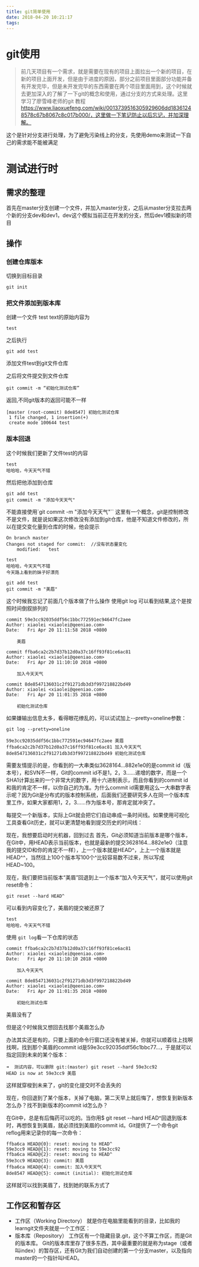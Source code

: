 ```yaml
---
title: git简单使用
date: 2018-04-20 10:21:17
tags:
---
```

# git使用
> 前几天项目有一个需求，就是需要在现有的项目上面拉出一个新的项目，在新的项目上面开发，但是由于进度的原因，部分之前项目里面部分功能并备有开发完毕，但是未开发完毕的东西需要在两个项目里面用到，这个时候就去更加深入的了解了一下git的概念和使用，通过分支的方式来处理。这里学习了廖雪峰老师的git 教程 https://www.liaoxuefeng.com/wiki/0013739516305929606dd18361248578c67b8067c8c017b000/，这里做一下笔记防止以后忘记，并加深理解。

这个是针对分支进行处理，为了避免污染线上的分支，先使用demo来测试一下自己的需求能不能被满足
# 测试进行时
## 需求的整理
首先在master分支创建一个文件，并加入master分支，之后从master分支拉去两个新的分支dev和dev1，dev这个模拟当前正在开发的分支，然后dev1模拟新的项目

## 操作
### 创建仓库版本
切换到目标目录
```
git init
```
### 把文件添加到版本库
创建一个文件 test
text的原始内容为
```
test
```
之后执行
```
git add test
```
添加文件test到git文件仓库

之后将文件提交到文件仓库
```
git commit -m “初始化测试仓库”
```
返回,不同git版本的返回可能不一样
```
[master (root-commit) 8de8547] 初始化测试仓库
 1 file changed, 1 insertion(+)
 create mode 100644 test
```



### 版本回退

这个时候我们更新了文件test的内容
```
test
哈哈哈，今天天气不错
```
然后把他添加到仓库

```
git add test
git commit -m "添加今天天气"
```
不能直接使用`git commit -m "添加今天天气"``
这里有一个概念，git是控制修改不是文件，就是说如果这次修改没有添加到git仓库，他是不知道文件修改的，所以在提交变化量到仓库的时候，他会提示
```
On branch master
Changes not staged for commit:  //没有状态量变化
	modified:   test
```

```
test
哈哈哈，今天天气不错
今天路上看到的妹子好漂亮
```
```
git add test
git commit -m "美眉"
```
这个时候我忘记了前面几个版本做了什么操作
使用git log
可以看到结果,这个是按照时间倒叙排列的
```
commit 59e3cc92035ddf56c1bbc772591ec94647fc2aee
Author: xiaolei <xiaolei@qeeniao.com>
Date:   Fri Apr 20 11:11:58 2018 +0800

    美眉

commit ffba6ca2c2b7d37b12d0a37c16ff93f81ce6ac81
Author: xiaolei <xiaolei@qeeniao.com>
Date:   Fri Apr 20 11:10:10 2018 +0800

    加入今天天气

commit 8de8547136031c2f91271db3d3f997218822bd49
Author: xiaolei <xiaolei@qeeniao.com>
Date:   Fri Apr 20 11:01:35 2018 +0800

    初始化测试仓库
```

如果嫌输出信息太多，看得眼花缭乱的，可以试试加上--pretty=oneline参数：
```
git log --pretty=oneline

```


```
59e3cc92035ddf56c1bbc772591ec94647fc2aee 美眉
ffba6ca2c2b7d37b12d0a37c16ff93f81ce6ac81 加入今天天气
8de8547136031c2f91271db3d3f997218822bd49 初始化测试仓库
```

需要友情提示的是，你看到的一大串类似3628164...882e1e0的是commit id（版本号），和SVN不一样，Git的commit id不是1，2，3……递增的数字，而是一个SHA1计算出来的一个非常大的数字，用十六进制表示，而且你看到的commit id和我的肯定不一样，以你自己的为准。为什么commit id需要用这么一大串数字表示呢？因为Git是分布式的版本控制系统，后面我们还要研究多人在同一个版本库里工作，如果大家都用1，2，3……作为版本号，那肯定就冲突了。

每提交一个新版本，实际上Git就会把它们自动串成一条时间线。如果使用可视化工具查看Git历史，就可以更清楚地看到提交历史的时间线：


现在，我想要启动时光机器，回到过去
首先，Git必须知道当前版本是哪个版本，在Git中，用HEAD表示当前版本，也就是最新的提交3628164...882e1e0（注意我的提交ID和你的肯定不一样），上一个版本就是HEAD^，上上一个版本就是HEAD^^，当然往上100个版本写100个^比较容易数不过来，所以写成HEAD~100。

现在，我们要把当前版本“美眉”回退到上一个版本“加入今天天气”，就可以使用git reset命令：
```
git reset --hard HEAD^
```

可以看到内容变化了，美眉的提交被还原了

```
test
哈哈哈，今天天气不错
```
使用 `git log`看一下仓库的状态
```
commit ffba6ca2c2b7d37b12d0a37c16ff93f81ce6ac81
Author: xiaolei <xiaolei@qeeniao.com>
Date:   Fri Apr 20 11:10:10 2018 +0800

    加入今天天气

commit 8de8547136031c2f91271db3d3f997218822bd49
Author: xiaolei <xiaolei@qeeniao.com>
Date:   Fri Apr 20 11:01:35 2018 +0800

    初始化测试仓库
```

美眉没有了

但是这个时候我又想回去找那个美眉怎么办

办法其实还是有的，只要上面的命令行窗口还没有被关掉，你就可以顺着往上找啊找啊，找到那个美眉的commit id是59e3cc92035ddf56c1bbc77...，于是就可以指定回到未来的某个版本：
```
➜  测试内容，可以删除 git:(master) git reset --hard 59e3cc92
HEAD is now at 59e3cc9 美眉

```

这样就穿梭到未来了，git的变化提交时不会丢失的

现在，你回退到了某个版本，关掉了电脑，第二天早上就后悔了，想恢复到新版本怎么办？找不到新版本的commit id怎么办？

在Git中，总是有后悔药可以吃的。当你用$ git reset --hard HEAD^回退到版本时，再想恢复到美眉，就必须找到美眉的commit id。Git提供了一个命令git reflog用来记录你的每一次命令：
```
ffba6ca HEAD@{0}: reset: moving to HEAD^
59e3cc9 HEAD@{1}: reset: moving to 59e3cc92
ffba6ca HEAD@{2}: reset: moving to HEAD^
59e3cc9 HEAD@{3}: commit: 美眉
ffba6ca HEAD@{4}: commit: 加入今天天气
8de8547 HEAD@{5}: commit (initial): 初始化测试仓库
```

这样就可以找到美眉了，找到她的联系方式了

## 工作区和暂存区

* 工作区（Working Directory）
就是你在电脑里能看到的目录，比如我的learngit文件夹就是一个工作区：
* 版本库（Repository）
工作区有一个隐藏目录.git，这个不算工作区，而是Git的版本库。
Git的版本库里存了很多东西，其中最重要的就是称为stage（或者叫index）的暂存区，还有Git为我们自动创建的第一个分支master，以及指向master的一个指针叫HEAD。
